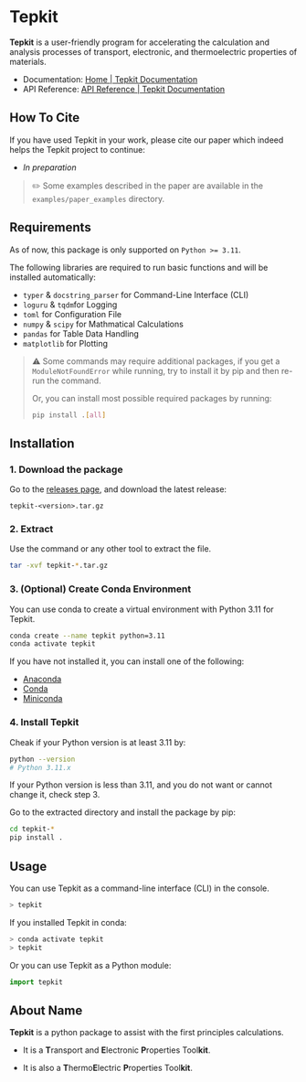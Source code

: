 # Tepkit

**Tepkit** is a user-friendly program for accelerating
the calculation and analysis processes of 
transport, electronic, and thermoelectric properties of materials.

- Documentation: [Home | Tepkit Documentation](https://teplabcode.github.io/TepkitDoc/)
- API Reference: [API Reference | Tepkit Documentation](https://teplabcode.github.io/TepkitDoc/others/api_reference_overview.html)

## How To Cite

If you have used Tepkit in your work, please cite our paper
which indeed helps the Tepkit project to continue:

- *In preparation*

> ✏️ Some examples described in the paper are available in the `examples/paper_examples` directory.

## Requirements

As of now, this package is only supported on `Python >= 3.11`.  

The following libraries are required to run basic functions and will be installed automatically:

- `typer` & `docstring_parser` for Command-Line Interface (CLI)
- `loguru` & `tqdm`for Logging
- `toml` for Configuration File
- `numpy` & `scipy` for Mathmatical Calculations
- `pandas` for Table Data Handling
- `matplotlib` for Plotting

> ⚠️ Some commands may require additional packages, if you get a `ModuleNotFoundError` while running,
> try to install it by pip and then re-run the command.
> 
> Or, you can install most possible required packages by running:
> 
> ```bash
> pip install .[all]
> ```

## Installation

### 1. Download the package

Go to the [releases page](https://github.com/TepLabCode/Tepkit/releases), and download the latest release:

`tepkit-<version>.tar.gz`

### 2. Extract

Use the command or any other tool to extract the file.

```bash
tar -xvf tepkit-*.tar.gz
```

### 3. (Optional) Create Conda Environment

You can use conda to create a virtual environment with Python 3.11 for Tepkit.

```bash
conda create --name tepkit python=3.11
conda activate tepkit
```

If you have not installed it, you can install one of the following:

- [Anaconda](https://www.anaconda.com/download)
- [Conda](https://docs.conda.io/projects/conda/en/latest/index.html)
- [Miniconda](https://www.anaconda.com/docs/getting-started/miniconda/main)

### 4. Install Tepkit

Cheak if your Python version is at least 3.11 by:

 ```bash
 python --version
 # Python 3.11.x
 ```

If your Python version is less than 3.11, and you do not want or cannot change it, check step 3.

Go to the extracted directory and install the package by pip:

```bash
cd tepkit-*
pip install .
```

## Usage

You can use Tepkit as a command-line interface (CLI) in the console.

```bash
> tepkit
```

If you installed Tepkit in conda:

```bash
> conda activate tepkit
> tepkit
```

Or you can use Tepkit as a Python module:

```python
import tepkit
```

## About Name

**Tepkit** is a python package to assist with the first principles calculations.

- It is a **T**ransport and **E**lectronic **P**roperties Tool**kit**.

- It is also a **T**hermo**E**lectric **P**roperties Tool**kit**.
